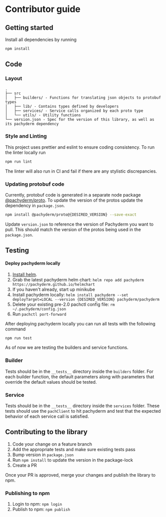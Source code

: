 # Contributor guide

## Getting started
Install all dependencies by running 
```bash
npm install
```

## Code

### Layout

```
.
├── src
│   ├── builders/ - Functions for translating json objects to protobuf types
│   ├── lib/ - Contains types defined by developers
│   ├── services/ - Service calls organized by each proto type
│   └── utils/ - Utility functions 
└── version.json - Spec for the version of this library, as well as its pachyderm dependency
```

### Style and Linting 

This project uses prettier and eslint to ensure coding consistency. To run the linter locally run
```bash
npm run lint
```
The linter will also run in CI and fail if there are any stylistic discrepancies.

### Updating protobuf code

Currently, protobuf code is generated in a separate node package [@pachyderm/proto](https://www.npmjs.com/package/@pachyderm/proto?activeTab=dependencies). To update the version of the protos update the dependency in `package.json`.
```bash
npm install @pachyderm/proto@{DESIRED_VERSION} --save-exact
```

Update `version.json` to reference the version of Pachyderm you want to pull. This should match the version of the protos being used in the `package.json`.

## Testing

#### Deploy pachyderm locally
1. [Install helm](https://helm.sh/docs/intro/install/).
1. Grab the latest pachyderm helm chart: `helm repo add pachyderm https://pachyderm.github.io/helmchart`
1. If you haven't already, start up minikube
2. Install pachyderm locally: `helm install pachyderm --set deployTarget=LOCAL --version {DESIRED_VERSION} pachyderm/pachyderm`
3. Delete your existing pre-2.0 pachctl config file: `rm ~/.pachyderm/config.json`
4. Run `pachctl port-forward`

After deploying pachyderm locally you can run all tests with the following command
```bash
npm run test
```

As of now we are testing the builders and service functions. 
### Builder 
Tests should be in the `__tests__` directory inside the `builders` folder. For each builder function, the default parameters along with parameters that override the default values should be tested. 
### Service
Tests should be in the `__tests__` directory inside the `services` folder. These tests should use the `pachClient` to hit pachyderm and test that the expected behavior of each service call is satisfied.

## Contributing to the library

1. Code your change on a feature branch
2. Add the appropriate tests and make sure existing tests pass
3. Bump version in `package.json`
4. Run `npm install` to update the version in the package-lock
5. Create a PR

Once your PR is approved, merge your changes and publish the library to npm.

### Publishing to npm

1. Login to npm: `npm login`
2. Publish to npm: `npm publish`